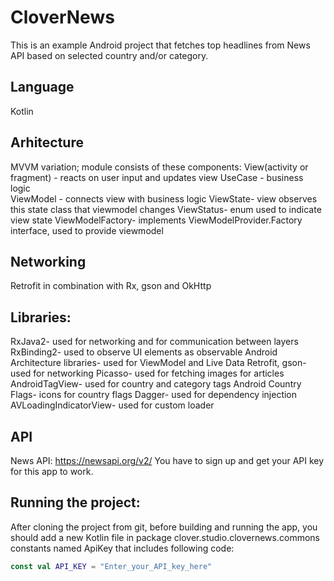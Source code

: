 # CloverNews

This is an example Android project that fetches top headlines from News API based on selected country and/or category.

## Language 
Kotlin


## Arhitecture
MVVM variation; module consists of these components:
View(activity or fragment) - reacts on user input and updates view
UseCase - business logic  
ViewModel - connects view with business logic
ViewState- view observes this state class that viewmodel changes
ViewStatus- enum used to indicate view state
ViewModelFactory- implements ViewModelProvider.Factory interface, used to provide viewmodel

## Networking
Retrofit in combination with Rx, gson and OkHttp

## Libraries:
RxJava2- used for networking and for communication between layers
RxBinding2- used to observe UI elements as observable
Android Architecture libraries- used for ViewModel and Live Data
Retrofit, gson- used for networking
Picasso- used for fetching images for articles
AndroidTagView- used for country and category tags
Android Country Flags- icons for country flags
Dagger- used for dependency injection
AVLoadingIndicatorView- used for custom loader

## API 
News API: https://newsapi.org/v2/
You have to sign up and get your API key for this app to work.

## Running the project:
After cloning the project from git, before building and running the app, you should add a new Kotlin file in package clover.studio.clovernews.commons constants named ApiKey that includes following code:

```Kotlin
const val API_KEY = "Enter_your_API_key_here"
```


